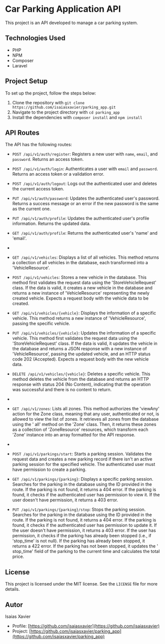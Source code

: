 # Car Parking Application API

This project is an API developed to manage a car parking system.

## Technologies Used

- PHP
- NPM
- Composer
- Laravel

## Project Setup

To set up the project, follow the steps below:

1. Clone the repository with `git clone https://github.com/isaiasxavier/parking_app.git`
2. Navigate to the project directory with `cd parking_app`
3. Install the dependencies with `composer install` and `npm install`

## API Routes

The API has the following routes:

- `POST /api/v1/auth/register`: Registers a new user with `name`, `email`, and `password`. Returns an access token.
- `POST /api/v1/auth/login`: Authenticates a user with `email` and `password`. Returns an access token or a validation
  error.
- `POST /api/v1/auth/logout`: Logs out the authenticated user and deletes the current access token.
- `PUT /api/v1/auth/password`: Updates the authenticated user's password. Returns a success message or an error if the
  new password is the same as the current one.
- `PUT /api/v1/auth/profile`: Updates the authenticated user's profile information. Returns the updated data.
- `GET /api/v1/auth/profile`: Returns the authenticated user's 'name' and 'email'.
-
- `GET /api/v1/vehicles`: Displays a list of all vehicles. This method returns a collection of all vehicles in the
  database, each transformed into a 'VehicleResource'.

- `POST /api/v1/vehicles`: Stores a new vehicle in the database. This method first validates the request data using
  the 'StoreVehicleRequest' class. If the data is valid, it creates a new vehicle in the database and returns a new
  instance of 'VehicleResource' representing the newly created vehicle. Expects a request body with the vehicle data to
  be created.

- `GET /api/v1/vehicles/{vehicle}`: Displays the information of a specific vehicle. This method returns a new instance
  of 'VehicleResource', passing the specific vehicle.

- `PUT /api/v1/vehicles/{vehicle}`: Updates the information of a specific vehicle. This method first validates the
  request data using the 'StoreVehicleRequest' class. If the data is valid, it updates the vehicle in the database and
  returns a JSON response with a new instance of 'VehicleResource', passing the updated vehicle, and an HTTP status code
  202 (Accepted). Expects a request body with the new vehicle data.

- `DELETE /api/v1/vehicles/{vehicle}`: Deletes a specific vehicle. This method deletes the vehicle from the database and
  returns an HTTP response with status 204 (No Content), indicating that the operation was successful and there is no
  content to return.
-
- `GET /api/v1/zones`: Lists all zones. This method authorizes the 'viewAny' action for the Zone class, meaning that any
  user, authenticated or not, is allowed to view the list of zones. It retrieves all zones from the database using the '
  all' method on the 'Zone' class. Then, it returns these zones as a collection of 'ZoneResource' resources, which
  transform each 'Zone' instance into an array formatted for the API response.
-
- `POST /api/v1/parkings/start`: Starts a parking session. Validates the request data and creates a new parking record
  if there isn't an active parking session for the specified vehicle. The authenticated user must have permission to
  create a parking.

- `GET /api/v1/parkings/{parking}`: Displays a specific parking session. Searches for the parking in the database using
  the ID provided in the route. If the parking is not found, it returns a 404 error. If the parking is found, it checks
  if the authenticated user has permission to view it. If the user doesn't have permission, it returns a 403 error.

- `PUT /api/v1/parkings/{parking}/stop`: Stops the parking session. Searches for the parking in the database using the
  ID provided in the route. If the parking is not found, it returns a 404 error. If the parking is found, it checks if
  the authenticated user has permission to update it. If the user doesn't have permission, it returns a 403 error. If
  the user has permission, it checks if the parking has already been stopped (i.e., if 'stop_time' is not null). If the
  parking has already been stopped, it returns a 422 error. If the parking has not been stopped, it updates the '
  stop_time' field of the parking to the current time and calculates the total price.

## License

This project is licensed under the MIT license. See the `LICENSE` file for more details.

## Autor

Isaias Xavier

- Profile: [https://github.com/isaiasxavier](https://github.com/isaiasxavier)
- Project: [https://github.com/isaiasxavier/parking_app](https://github.com/isaiasxavier/parking_app)
